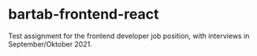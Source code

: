 # bartab-frontend-react
Test assignment for the frontend developer job position, with interviews in September/Oktober 2021.
